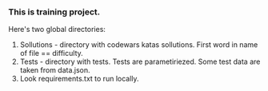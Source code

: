 ### This is training project.
Here's two global directories:
1. Sollutions - directory with codewars katas sollutions. First word in name of file == difficulty.
2. Tests - directory with tests. Tests are parametiriezed. Some test data are taken from data.json.
3. Look requirements.txt to run locally.
